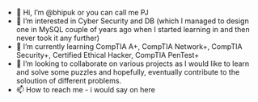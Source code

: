 - 👋 Hi, I’m @bhipuk or you can call me PJ
- 👀 I’m interested in Cyber Security and DB (which I managed to design one in MySQL couple of years ago when I started learning in and then never took it any further)
- 🌱 I’m currently learning CompTIA A+, CompTIA Network+, CompTIA Security+, Certified Ethical Hacker, CompTIA PenTest+ 
- 💞️ I’m looking to collaborate on various projects as I would like to learn and solve some puzzles and hopefully, eventually contribute to the soloution of different  problems.
- 📫 How to reach me - i would say on here 

<!---
bhipuk/bhipuk is a ✨ special ✨ repository because its `README.md` (this file) appears on your GitHub profile.
You can click the Preview link to take a look at your changes.
--->
